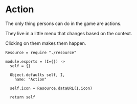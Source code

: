 Action
======

The only thing persons can do in the game are actions.

They live in a little menu that changes based on the context.

Clicking on them makes them happen.

    Resource = require "./resource"

    module.exports = (I={}) ->
      self = {}

      Object.defaults self, I,
        name: "Action"

      self.icon = Resource.dataURL(I.icon)

      return self

